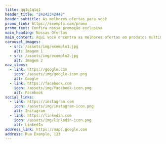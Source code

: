```yaml
---
title: qq1q1q1q1
header_title: "24242342442"
header_subtitle: As melhores ofertas para você
promo_link: https://exemplo.com/promo
promo_text: Confira nossa promoção exclusiva
main_heading: Nossas Ofertas
main_content: Aqui você encontra as melhores ofertas em produtos multimarcas.
carousel_images:
  - src: /assets/img/exemplo1.jpg
    alt: Imagem 1
  - src: /assets/img/exemplo2.jpg
    alt: Imagem 2
nav_items:
  - link: https://google.com
    icon: /assets/img/google-icon.png
    alt: Google
  - link: https://facebook.com
    icon: /assets/img/facebook-icon.png
    alt: Facebook
social_links:
  - link: https://instagram.com
    icon: /assets/img/instagram-icon.png
    alt: Instagram
  - link: https://linkedin.com
    icon: /assets/img/linkedin-icon.png
    alt: LinkedIn
address_link: https://maps.google.com
address: Rua Exemplo, 123
---
```

